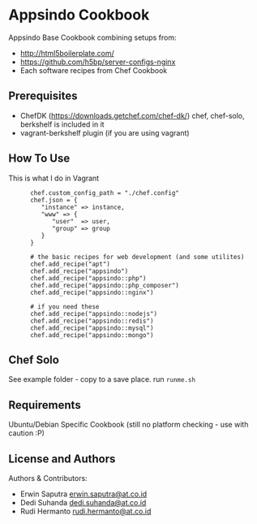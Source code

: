 Appsindo Cookbook
=================
Appsindo Base Cookbook combining setups from:

- http://html5boilerplate.com/
- https://github.com/h5bp/server-configs-nginx
- Each software recipes from Chef Cookbook

Prerequisites
-------------
- ChefDK (https://downloads.getchef.com/chef-dk/) chef, chef-solo, berkshelf is included in it
- vagrant-berkshelf plugin (if you are using vagrant)

How To Use
----------
This is what I do in Vagrant

```
      chef.custom_config_path = "./chef.config"
      chef.json = {
         "instance" => instance,
         "www" => {
            "user"  => user,
            "group" => group
         }
      }

      # the basic recipes for web development (and some utilites)
      chef.add_recipe("apt")
      chef.add_recipe("appsindo")
      chef.add_recipe("appsindo::php")
      chef.add_recipe("appsindo::php_composer")
      chef.add_recipe("appsindo::nginx")

      # if you need these
      chef.add_recipe("appsindo::nodejs")
      chef.add_recipe("appsindo::redis")
      chef.add_recipe("appsindo::mysql")
      chef.add_recipe("appsindo::mongo")
```

Chef Solo
------------
See example folder - copy to a save place. run `runme.sh`


Requirements
------------
Ubuntu/Debian Specific Cookbook (still no platform checking - use with caution :P)

License and Authors
-------------------
Authors & Contributors:
- Erwin Saputra <erwin.saputra@at.co.id>
- Dedi Suhanda <dedi.suhanda@at.co.id>
- Rudi Hermanto <rudi.hermanto@at.co.id>
